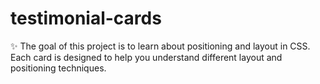 # testimonial-cards
✨ The goal of this project is to learn about positioning and layout in CSS. Each card is designed to help you understand different layout and positioning techniques.
